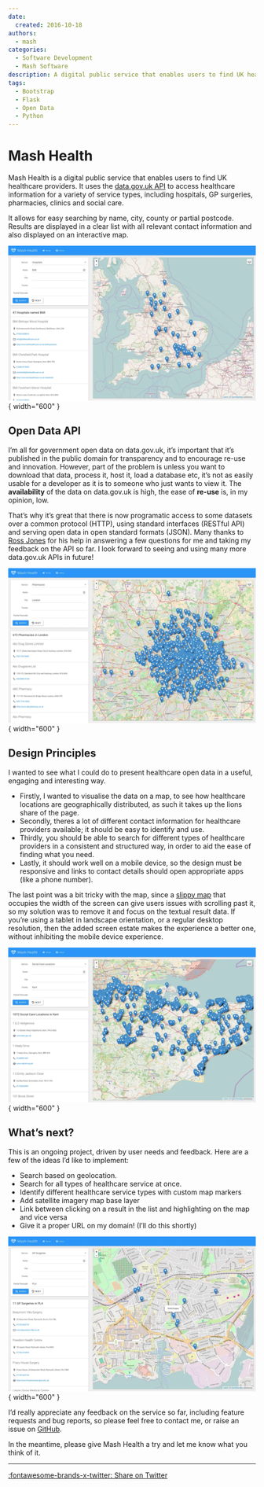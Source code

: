 ```yaml
---
date:
  created: 2016-10-18
authors:
  - mash
categories:
  - Software Development
  - Mash Software
description: A digital public service that enables users to find UK healthcare providers.
tags:
  - Bootstrap
  - Flask
  - Open Data
  - Python
---
```


# Mash Health

Mash Health is a digital public service that enables users to find UK healthcare providers. It uses the [data.gov.uk API](https://data.gov.uk/data/api/health) to access healthcare information for a variety of service types, including hospitals, GP surgeries, pharmacies, clinics and social care.

<!-- more -->

It allows for easy searching by name, city, county or partial postcode. Results are displayed in a clear list with all relevant contact information and also displayed on an interactive map.

![Hospitals named "BMI"](../../assets/images/health-hospitals.png){ width="600" }

## Open Data API

I’m all for government open data on data.gov.uk, it’s important that it’s published in the public domain for transparency and to encourage re-use and innovation. However, part of the problem is unless you want to download that data, process it, host it, load a database etc, it’s not as easily usable for a developer as it is to someone who just wants to view it. The **availability** of the data on data.gov.uk is high, the ease of **re-use** is, in my opinion, low.

That’s why it’s great that there is now programatic access to some datasets over a common protocol (HTTP), using standard interfaces (RESTful API) and serving open data in open standard formats (JSON). Many thanks to [Ross Jones](https://mastodon.social/@rossjones) for his help in answering a few questions for me and taking my feedback on the API so far. I look forward to seeing and using many more data.gov.uk APIs in future!

![Pharmacies in London](../../assets/images/health-pharmacies.png){ width="600" }

## Design Principles

I wanted to see what I could do to present healthcare open data in a useful, engaging and interesting way.

- Firstly, I wanted to visualise the data on a map, to see how healthcare locations are geographically distributed, as such it takes up the lions share of the page.
- Secondly, theres a lot of different contact information for healthcare providers available; it should be easy to identify and use.
- Thirdly, you should be able to search for different types of healthcare providers in a consistent and structured way, in order to aid the ease of finding what you need.
- Lastly, it should work well on a mobile device, so the design must be responsive and links to contact details should open appropriate apps (like a phone number).

The last point was a bit tricky with the map, since a [slippy map](https://wiki.openstreetmap.org/wiki/Slippy_map) that occupies the width of the screen can give users issues with scrolling past it, so my solution was to remove it and focus on the textual result data. If you’re using a tablet in landscape orientation, or a regular desktop resolution, then the added screen estate makes the experience a better one, without inhibiting the mobile device experience.

![Social Care in Kent](../../assets/images/health-social-care.png){ width="600" }

## What’s next?

This is an ongoing project, driven by user needs and feedback. Here are a few of the ideas I’d like to implement:

- Search based on geolocation.
- Search for all types of healthcare service at once.
- Identify different healthcare service types with custom map markers
- Add satellite imagery map base layer
- Link between clicking on a result in the list and highlighting on the map and vice versa
- Give it a proper URL on my domain! (I’ll do this shortly)

![GP Surgeries in the PL4 postcode](../../assets/images/health-gp.png){ width="600" }

I’d really appreciate any feedback on the service so far, including feature requests and bug reports, so please feel free to contact me, or raise an issue on [GitHub](https://github.com/MashSoftware/health).

In the meantime, please give Mash Health a try and let me know what you think of it.

---

[:fontawesome-brands-x-twitter: Share on Twitter](https://twitter.com/intent/tweet?url=https%3A%2F%2Fmatthew-shaw.github.io%2Fblog%2F2016%2F10%2F18%2Fmash-health%2F&via=MattShaw85&text=Mash%20Health&hashtags=OpenData%2CPython%2CFlask)
